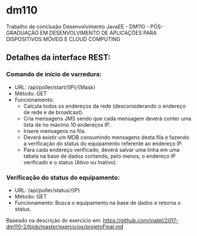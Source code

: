 # dm110
Trabalho de conclusão Desenvolvimento JavaEE - DM110 - PÓS-GRADUAÇÃO EM DESENVOLVIMENTO DE APLICAÇÕES PARA DISPOSITIVOS MÓVEIS E CLOUD COMPUTING

## Detalhes da interface REST:

### Comando de início de varredura:

* URL: /api/poller/start/{IP}/{Mask}
* Método: GET
* Funcionamento:
  * Calcula todos os endereços da rede (desconsiderando o endereço de rede e de broadcast).
  * Cria mensagens JMS sendo que cada mensagem deverá conter uma lista de no máximo 10 endereços IP.
  * Insere mensagens na fila.
  * Deverá existir um MDB consumindo mensagens desta fila e fazendo a verificação do status do equipamento referente ao endereço IP.
  * Para cada endereço verificado, deverá salvar uma linha em uma tabela na base de dados contendo, pelo menos, o endereço IP verificado e o status (Ativo ou Inativo).

### Verificação do status do equipamento:

* URL: /api/poller/status/{IP}
* Método: GET
* Funcionamento: Busca o equipamento na base de dados e retorna o status.

Baseado na descrição do exercício em:
https://github.com/inatel/2017-dm110-2/blob/master/exercicios/projetoFinal.md